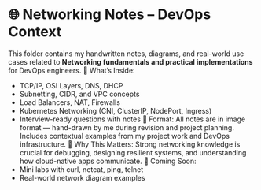# 🌐 Networking Notes – DevOps Context
This folder contains my handwritten notes, diagrams, and real-world use cases related to **Networking fundamentals and practical implementations** for DevOps engineers.
🧠 What’s Inside:
- TCP/IP, OSI Layers, DNS, DHCP
- Subnetting, CIDR, and VPC concepts
- Load Balancers, NAT, Firewalls
- Kubernetes Networking (CNI, ClusterIP, NodePort, Ingress)
- Interview-ready questions with notes
📝 Format:
All notes are in image format — hand-drawn by me during revision and project planning.
Includes contextual examples from my project work and DevOps infrastructure.
🎯 Why This Matters:
Strong networking knowledge is crucial for debugging, designing resilient systems, and understanding how cloud-native apps communicate.
📌 Coming Soon:
- Mini labs with curl, netcat, ping, telnet
- Real-world network diagram examples
